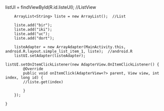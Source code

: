 listUI = findViewById(R.id.listeUI); //ListView

        ArrayList<String> liste = new ArrayList();  //List

        liste.add("bir");
        liste.add("iki");
        liste.add("uc");
        liste.add("dort");

        listeAdapter = new ArrayAdapter(MainActivity.this, android.R.layout.simple_list_item_1, liste);  //android.R
        listUI.setAdapter(listeAdapter);

  	listUI.setOnItemClickListener(new AdapterView.OnItemClickListener() {
            @Override
            public void onItemClick(AdapterView<?> parent, View view, int index, long id) {
        	//liste.get(index)    
	
            }
        });

    }
